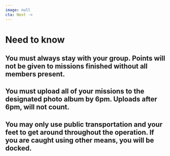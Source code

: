 ```yaml
---
image: null
cta: Next ->
---
```

# Need to know

##  You must always stay with your group. Points will not be given to missions finished without all members present.

##  You must upload all of your missions to the designated photo album by 6pm. Uploads after 6pm, will not count.

##  You may only use public transportation and your feet to get around throughout the operation. If you are caught using other means, you will be docked.